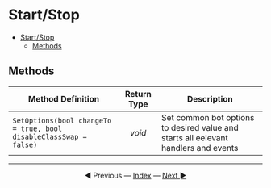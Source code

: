 # Start/Stop

- [Start/Stop](#start/stop)
  - [Methods](#methods)

## Methods

| Method Definition                                                 | Return Type | Description                                                                         |
| ----------------------------------------------------------------- | :---------: | ----------------------------------------------------------------------------------- |
| `SetOptions(bool changeTo = true, bool disableClassSwap = false)` |   *void*    | Set common bot options to desired value and starts all eelevant handlers and events |

---------
<center>
    ◄ Previous 
    — <a href="Documentation" title="Back to Index">Index</a> — 
    <a href="Inventory, Bank and Shop" title="Inventory, Bank and Shop">Next ►</a>
</center>
